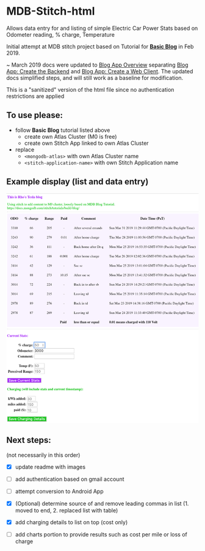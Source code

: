 # MDB-Stitch-html

Allows data entry for and listing of simple Electric Car Power Stats based on Odometer reading, % charge, Temperature

Initial attempt at MDB stitch project based on Tutorial for [**Basic Blog**](https://docs.mongodb.com/stitch/tutorials/build-blog/) in Feb 2019. 

~ March 2019 docs were updated to [Blog App Overview](https://docs.mongodb.com/stitch/tutorials/blog-overview/) separating [Blog App: Create the Backend](https://docs.mongodb.com/stitch/tutorials/guides/blog-backend/) and [Blog App: Create a Web Client](https://docs.mongodb.com/stitch/tutorials/guides/blog-web/). The updated docs simplified steps, and will still work as a baseline for modification.

This is a "sanitized" version of the html file since no authentication restrictions are applied

## To use please:

- follow **Basic Blog** tutorial listed above
     - create own Atlas Cluster (M0 is free)
     - create own Stitch App linked to own Atlas Cluster
- replace
     - `<mongodb-atlas>` with own Atlas Cluster name
     - `<stitch-application-name>` with own Stitch Application name


## Example display (list and data entry)


![image1](./images/site011.png)




## Next steps: 

(not necessarily in this order)


- [x] update readme with images
- [ ] add authentication based on gmail account
- [ ] attempt conversion to Android App
- [x] (Optional) determine source of and remove leading commas in list (1. moved to end, 2. replaced list with table)
- [x] add charging details to list on top (cost only)
- [ ] add charts portion to provide results such as cost per mile or loss of charge


